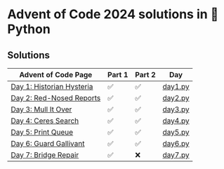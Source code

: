 # Advent of Code 2024 solutions in 🐍 Python

## Solutions

| Advent of Code Page                                              | Part 1 | Part 2 | Day                    |
|------------------------------------------------------------------|--------|--------|------------------------|
| [Day 1: Historian Hysteria](https://adventofcode.com/2024/day/1) | ✅     | ✅     | [day1.py](aoc/day1.py) |
| [Day 2: Red-Nosed Reports](https://adventofcode.com/2024/day/2)  | ✅     | ✅     | [day2.py](aoc/day2.py) |
| [Day 3: Mull It Over](https://adventofcode.com/2024/day/3)       | ✅     | ✅     | [day3.py](aoc/day3.py) |
| [Day 4: Ceres Search](https://adventofcode.com/2024/day/4)       | ✅     | ✅     | [day4.py](aoc/day4.py) |
| [Day 5: Print Queue](https://adventofcode.com/2024/day/5)        | ✅     | ✅     | [day5.py](aoc/day5.py) |
| [Day 6: Guard Gallivant](https://adventofcode.com/2024/day/6)    | ✅     | ✅     | [day6.py](aoc/day6.py) |
| [Day 7: Bridge Repair](https://adventofcode.com/2024/day/7)      | ✅     | ❌     | [day7.py](aoc/day7.py) |
